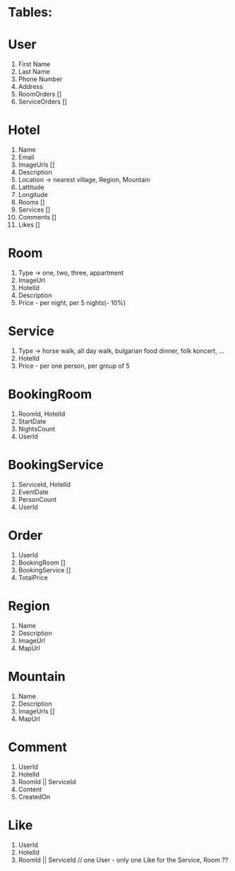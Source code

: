 # Tables:

# User
1. First Name
2. Last Name
3. Phone Number
4. Address
5. RoomOrders []
6. ServiceOrders []

# Hotel
1. Name
2. Email
3. ImageUrls []
4. Description
5. Location -> nearest village, Region, Mountain
6. Lattitude
7. Longitude
8. Rooms []
9. Services []
10. Comments []
11. Likes []

# Room
1. Type -> one, two, three, appartment
2. ImageUrl
3. HotelId
4. Description
5. Price - per night, per 5 nights(- 10%)

# Service
1. Type -> horse walk, all day walk, bulgarian food dinner, folk koncert, ...
2. HotelId
3. Price - per one person, per group of 5

# BookingRoom
1. RoomId, HotelId
2. StartDate
3. NightsCount
4. UserId

# BookingService
1. ServiceId, HotelId
2. EventDate
3. PersonCount
4. UserId

# Order
1. UserId
2. BookingRoom []
3. BookingService []
4. TotalPrice

# Region
1. Name
2. Description
3. ImageUrl
4. MapUrl

# Mountain
1. Name
2. Description
3. ImageUrls []
4. MapUrl

# Comment
1. UserId
2. HotelId
3. RoomId || ServiceId
4. Content
5. CreatedOn

# Like
1. UserId
2. HotelId
3. RoomId || ServiceId
// one User - only one Like for the Service, Room ??
